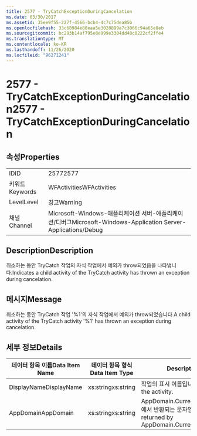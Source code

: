 ```yaml
---
title: 2577 - TryCatchExceptionDuringCancelation
ms.date: 03/30/2017
ms.assetid: 35ee9f55-227f-4566-bcb4-4c7c75dea85b
ms.openlocfilehash: 33c68984e88eaa5e3028899a7c3066c94a65e8eb
ms.sourcegitcommit: bc293b14af795e0e999e3304dd40c0222cf2ffe4
ms.translationtype: MT
ms.contentlocale: ko-KR
ms.lasthandoff: 11/26/2020
ms.locfileid: "96271241"
---
```

# <a name="2577---trycatchexceptionduringcancelation"></a><span data-ttu-id="81991-102">2577 - TryCatchExceptionDuringCancelation</span><span class="sxs-lookup"><span data-stu-id="81991-102">2577 - TryCatchExceptionDuringCancelation</span></span>

## <a name="properties"></a><span data-ttu-id="81991-103">속성</span><span class="sxs-lookup"><span data-stu-id="81991-103">Properties</span></span>  
  
|||  
|-|-|  
|<span data-ttu-id="81991-104">ID</span><span class="sxs-lookup"><span data-stu-id="81991-104">ID</span></span>|<span data-ttu-id="81991-105">2577</span><span class="sxs-lookup"><span data-stu-id="81991-105">2577</span></span>|  
|<span data-ttu-id="81991-106">키워드</span><span class="sxs-lookup"><span data-stu-id="81991-106">Keywords</span></span>|<span data-ttu-id="81991-107">WFActivities</span><span class="sxs-lookup"><span data-stu-id="81991-107">WFActivities</span></span>|  
|<span data-ttu-id="81991-108">Level</span><span class="sxs-lookup"><span data-stu-id="81991-108">Level</span></span>|<span data-ttu-id="81991-109">경고</span><span class="sxs-lookup"><span data-stu-id="81991-109">Warning</span></span>|  
|<span data-ttu-id="81991-110">채널</span><span class="sxs-lookup"><span data-stu-id="81991-110">Channel</span></span>|<span data-ttu-id="81991-111">Microsoft-Windows-애플리케이션 서버-애플리케이션/디버그</span><span class="sxs-lookup"><span data-stu-id="81991-111">Microsoft-Windows-Application Server-Applications/Debug</span></span>|  
  
## <a name="description"></a><span data-ttu-id="81991-112">Description</span><span class="sxs-lookup"><span data-stu-id="81991-112">Description</span></span>  

 <span data-ttu-id="81991-113">취소하는 동안 TryCatch 작업의 자식 작업에서 예외가 throw되었음을 나타냅니다.</span><span class="sxs-lookup"><span data-stu-id="81991-113">Indicates a child activity of the TryCatch activity has thrown an exception during cancelation.</span></span>  
  
## <a name="message"></a><span data-ttu-id="81991-114">메시지</span><span class="sxs-lookup"><span data-stu-id="81991-114">Message</span></span>  

 <span data-ttu-id="81991-115">취소하는 동안 TryCatch 작업 '%1'의 자식 작업에서 예외가 throw되었습니다.</span><span class="sxs-lookup"><span data-stu-id="81991-115">A child activity of the TryCatch activity '%1' has thrown an exception during cancelation.</span></span>  
  
## <a name="details"></a><span data-ttu-id="81991-116">세부 정보</span><span class="sxs-lookup"><span data-stu-id="81991-116">Details</span></span>  
  
|<span data-ttu-id="81991-117">데이터 항목 이름</span><span class="sxs-lookup"><span data-stu-id="81991-117">Data Item Name</span></span>|<span data-ttu-id="81991-118">데이터 항목 형식</span><span class="sxs-lookup"><span data-stu-id="81991-118">Data Item Type</span></span>|<span data-ttu-id="81991-119">Description</span><span class="sxs-lookup"><span data-stu-id="81991-119">Description</span></span>|  
|--------------------|--------------------|-----------------|  
|<span data-ttu-id="81991-120">DisplayName</span><span class="sxs-lookup"><span data-stu-id="81991-120">DisplayName</span></span>|<span data-ttu-id="81991-121">xs:string</span><span class="sxs-lookup"><span data-stu-id="81991-121">xs:string</span></span>|<span data-ttu-id="81991-122">작업의 표시 이름입니다.</span><span class="sxs-lookup"><span data-stu-id="81991-122">The display name of the activity.</span></span>|  
|<span data-ttu-id="81991-123">AppDomain</span><span class="sxs-lookup"><span data-stu-id="81991-123">AppDomain</span></span>|<span data-ttu-id="81991-124">xs:string</span><span class="sxs-lookup"><span data-stu-id="81991-124">xs:string</span></span>|<span data-ttu-id="81991-125">AppDomain.CurrentDomain.FriendlyName에서 반환되는 문자열입니다.</span><span class="sxs-lookup"><span data-stu-id="81991-125">The string returned by AppDomain.CurrentDomain.FriendlyName.</span></span>|
